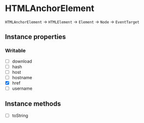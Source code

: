 # HTMLAnchorElement

`HTMLAnchorElement` → `HTMLElement` → `Element` → `Node` → `EventTarget`

## Instance properties

### Writable

- [ ] download
- [ ] hash
- [ ] host
- [ ] hostname
- [x] href
- [ ] username

## Instance methods

- [ ] toString
